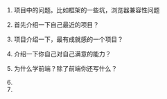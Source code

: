 1. 项目中的问题。比如框架的一些坑，浏览器兼容性问题 
2. 首先介绍一下自己最近的项目？
3. 项目介绍一下，最有成就感的一个项目？
4. 介绍一下你自己对自己满意的能力？
5. 为什么学前端？除了前端你还写什么？







  

6. 
7. 

